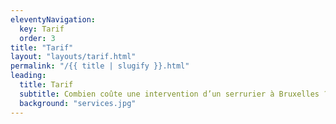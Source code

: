 ```yaml
---
eleventyNavigation:
  key: Tarif
  order: 3
title: "Tarif"
layout: "layouts/tarif.html"
permalink: "/{{ title | slugify }}.html"
leading:
  title: Tarif
  subtitle: Combien coûte une intervention d’un serrurier à Bruxelles ?
  background: "services.jpg"
---
```

